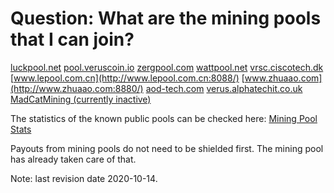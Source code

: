 # Question: What are the mining pools that I can join?

[luckpool.net](https://luckpool.net/verus)
[pool.veruscoin.io](https://luckpool.net/verus)
[zergpool.com](https://zergpool.com/)
[wattpool.net](https://wattpool.net/ui/verus/stats)
[vrsc.ciscotech.dk](https://vrsc.ciscotech.dk/)
[www.lepool.com.cn](http://www.lepool.com.cn:8088/)
[www.zhuaao.com](http://www.zhuaao.com:8880/)
[aod-tech.com](https://cryptopools.aod-tech.com/)
[verus.alphatechit.co.uk](https://verus.alphatechit.co.uk/getting_started)
[MadCatMining (currently inactive)](https://vrsc.mcmpool.eu/)

The statistics of the known public pools can be checked here:
[Mining Pool Stats](https://miningpoolstats.stream/veruscoin)

Payouts from mining pools do not need to be shielded first. The mining pool has already taken care of that.

Note: last revision date 2020-10-14.
